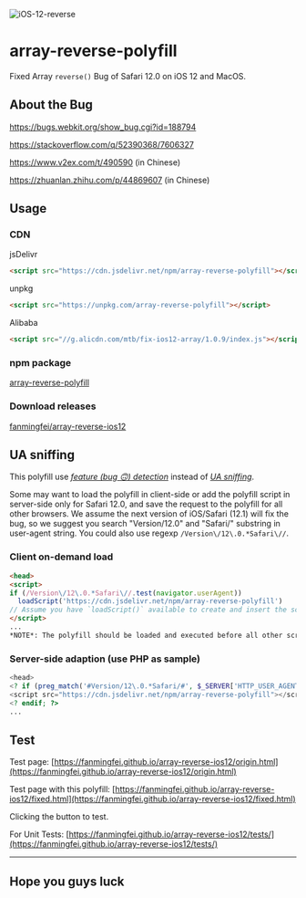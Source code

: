 ![iOS-12-reverse](https://user-images.githubusercontent.com/159840/45736779-8a4ad180-bc1e-11e8-9022-b58935f026eb.png)

# array-reverse-polyfill
Fixed Array `reverse()` Bug of Safari 12.0 on iOS 12 and MacOS. 

## About the Bug

https://bugs.webkit.org/show_bug.cgi?id=188794

https://stackoverflow.com/q/52390368/7606327

https://www.v2ex.com/t/490590 (in Chinese)

https://zhuanlan.zhihu.com/p/44869607 (in Chinese)


## Usage

### CDN

jsDelivr
```html
<script src="https://cdn.jsdelivr.net/npm/array-reverse-polyfill"></script>
```

unpkg
```html
<script src="https://unpkg.com/array-reverse-polyfill"></script>
```

Alibaba
```html
<script src="//g.alicdn.com/mtb/fix-ios12-array/1.0.9/index.js"></script>
```

### npm package
[array-reverse-polyfill](https://www.npmjs.com/package/array-reverse-polyfill)

### Download releases
[fanmingfei/array-reverse-ios12](https://github.com/fanmingfei/array-reverse-ios12/releases)


## UA sniffing

This polyfill use *[feature (bug 🙃) detection](https://en.wikipedia.org/wiki/Feature_detection_(web_development))* instead of *[UA sniffing](https://en.wikipedia.org/wiki/User_agent#User_agent_sniffing)*.

Some may want to load the polyfill in client-side or add the polyfill script in server-side only for Safari 12.0, and save the request to the polyfill for all other browsers. We assume the next version of iOS/Safari (12.1) will fix the bug, so we suggest you search "Version/12.0" and "Safari/" substring in user-agent string. You could also use regexp `/Version\/12\.0.*Safari\//`.

### Client on-demand load
```html
<head>
<script>
if (/Version\/12\.0.*Safari\//.test(navigator.userAgent))
  loadScript('https://cdn.jsdelivr.net/npm/array-reverse-polyfill')
// Assume you have `loadScript()` available to create and insert the script tag.
</script>
...
*NOTE*: The polyfill should be loaded and executed before all other scripts. So be careful about the `async` `defer` or `type=module`attributes and make sure your `loadScript()` implemetation will keep the order.
```

### Server-side adaption (use PHP as sample)
```php
<head>
<? if (preg_match('#Version/12\.0.*Safari/#', $_SERVER['HTTP_USER_AGENT'])): ?>
<script src="https://cdn.jsdelivr.net/npm/array-reverse-polyfill"></script>
<? endif; ?>
...
```

## Test

Test page: [https://fanmingfei.github.io/array-reverse-ios12/origin.html](https://fanmingfei.github.io/array-reverse-ios12/origin.html)


Test page with this polyfill: [https://fanmingfei.github.io/array-reverse-ios12/fixed.html](https://fanmingfei.github.io/array-reverse-ios12/fixed.html)

Clicking the button to test.


For Unit Tests: [https://fanmingfei.github.io/array-reverse-ios12/tests/](https://fanmingfei.github.io/array-reverse-ios12/tests/)


--------------------------------

## Hope you guys luck

